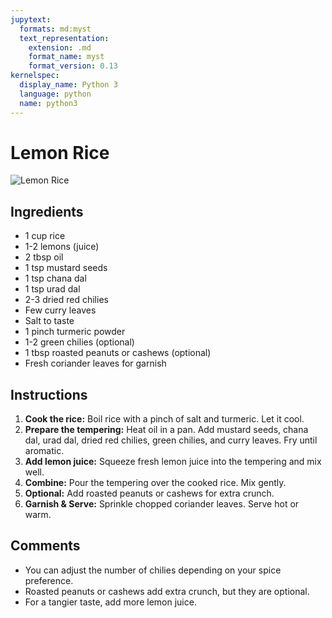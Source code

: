 ```yaml
---
jupytext:
  formats: md:myst
  text_representation:
    extension: .md
    format_name: myst
    format_version: 0.13
kernelspec:
  display_name: Python 3
  language: python
  name: python3
---
```


# Lemon Rice

![Lemon Rice](images/lemon-rice.jpg)

## Ingredients
- 1 cup rice
- 1-2 lemons (juice)
- 2 tbsp oil
- 1 tsp mustard seeds
- 1 tsp chana dal
- 1 tsp urad dal
- 2-3 dried red chilies
- Few curry leaves
- Salt to taste
- 1 pinch turmeric powder
- 1-2 green chilies (optional)
- 1 tbsp roasted peanuts or cashews (optional)
- Fresh coriander leaves for garnish

## Instructions
1. **Cook the rice:** Boil rice with a pinch of salt and turmeric. Let it cool.  
2. **Prepare the tempering:** Heat oil in a pan. Add mustard seeds, chana dal, urad dal, dried red chilies, green chilies, and curry leaves. Fry until aromatic.  
3. **Add lemon juice:** Squeeze fresh lemon juice into the tempering and mix well.  
4. **Combine:** Pour the tempering over the cooked rice. Mix gently.  
5. **Optional:** Add roasted peanuts or cashews for extra crunch.  
6. **Garnish & Serve:** Sprinkle chopped coriander leaves. Serve hot or warm.

## Comments
- You can adjust the number of chilies depending on your spice preference.  
- Roasted peanuts or cashews add extra crunch, but they are optional.  
- For a tangier taste, add more lemon juice.
